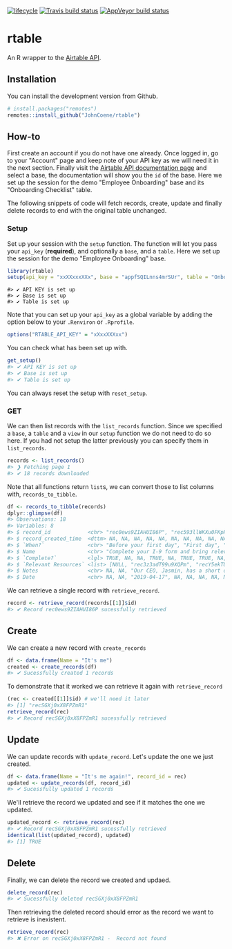 [![lifecycle](https://img.shields.io/badge/lifecycle-maturing-blue.svg)](https://www.tidyverse.org/lifecycle/#maturing) [![Travis build status](https://travis-ci.org/JohnCoene/rtable.svg?branch=master)](https://travis-ci.org/JohnCoene/rtable) [![AppVeyor build status](https://ci.appveyor.com/api/projects/status/github/JohnCoene/rtable?branch=master&svg=true)](https://ci.appveyor.com/project/JohnCoene/rtable)

# rtable

An R wrapper to the [Airtable API](https://airtable.com/api).

## Installation

You can install the development version from Github.

```r
# install.packages("remotes")
remotes::install_github("JohnCoene/rtable")
```

## How-to

First create an account if you do not have one already. Once logged in, go to your "Account" page and keep note of your API key as we will need it in the next section. Finally visit the [Airtable API documentation page](https://airtable.com/api) and select a base, the documentation will show you the `id` of the base. Here we set up the session for the demo "Employee Onboarding" base and its "Onboarding Checklist" table. 

The following snippets of code will fetch records, create, update and finally delete records to end with the original table unchanged.

### Setup

Set up your session with the `setup` function. The function will let you pass your `api_key` (__required__), and optionally a `base`, and a `table`. Here we set up the session for the demo "Employee Onboarding" base.


```r
library(rtable)
setup(api_key = "xxXXxxxXXx", base = "appfSQILnns4mrSUr", table = "Onboarding Checklist")
```


```
#> ✔ API KEY is set up 
#> ✔ Base is set up 
#> ✔ Table is set up
```

Note that you can set up your `api_key` as a global variable by adding the option below to your `.Renviron` or `.Rprofile`.

```r
options("RTABLE_API_KEY" = "xXxxXXXxx")
```

You can check what has been set up with.


```r
get_setup()
#> ✔ API KEY is set up 
#> ✔ Base is set up 
#> ✔ Table is set up
```

You can always reset the setup with `reset_setup`.

### GET

We can then list records with the `list_records` function. Since we specified a `base`, a `table` and a `view` in our `setup` function we do not need to do so here. If you had not setup the latter previously you can specify them in `list_records`.


```r
records <- list_records()
#> ❯ Fetching page 1 
#> ✔ 18 records downloaded
```

Note that all functions return `list`s, we can convert those to list columns with, `records_to_tibble`.


```r
df <- records_to_tibble(records)
dplyr::glimpse(df)
#> Observations: 18
#> Variables: 8
#> $ record_id            <chr> "rec0ews9ZIAHUI86P", "rec593llWKXu0FKpR", "…
#> $ record_created_time  <dttm> NA, NA, NA, NA, NA, NA, NA, NA, NA, NA, NA…
#> $ `When?`              <chr> "Before your first day", "First day", "Week…
#> $ Name                 <chr> "Complete your I-9 form and bring relevant …
#> $ `Complete?`          <lgl> TRUE, NA, NA, TRUE, NA, TRUE, TRUE, NA, NA,…
#> $ `Relevant Resources` <list> [NULL, "rec3z3adT99u9XQPm", "recY5ekTUA112…
#> $ Notes                <chr> NA, NA, "Our CEO, Jasmin, has a short orien…
#> $ Date                 <chr> NA, NA, "2019-04-17", NA, NA, NA, NA, NA, N…
```

We can retrieve a single record with `retrieve_record`.


```r
record <- retrieve_record(records[[1]]$id)
#> ✔ Record rec0ews9ZIAHUI86P sucessfully retrieved
```

## Create

We can create a new record with `create_records`


```r
df <- data.frame(Name = "It's me")
created <- create_records(df)
#> ✔ Sucessfully created 1 records
```

To demonstrate that it worked we can retrieve it again with `retrieve_record`


```r
(rec <- created[[1]]$id) # we'll need it later
#> [1] "recSGXj0xX8FPZmR1"
retrieve_record(rec)
#> ✔ Record recSGXj0xX8FPZmR1 sucessfully retrieved
```

## Update

We can update records with `update_record`. Let's update the one we just created.


```r
df <- data.frame(Name = "It's me again!", record_id = rec)
updated <- update_records(df, record_id)
#> ✔ Sucessfully updated 1 records
```

We'll retrieve the record we updated and see if it matches the one we updated.


```r
updated_record <- retrieve_record(rec)
#> ✔ Record recSGXj0xX8FPZmR1 sucessfully retrieved
identical(list(updated_record), updated)
#> [1] TRUE
```

## Delete

Finally, we can delete the record we created and updaed.


```r
delete_record(rec)
#> ✔ Sucessfully deleted recSGXj0xX8FPZmR1
```

Then retrieving the deleted record should error as the record we want to retrieve is inexistent.


```r
retrieve_record(rec)
#> ✖ Error on recSGXj0xX8FPZmR1 -  Record not found
```
